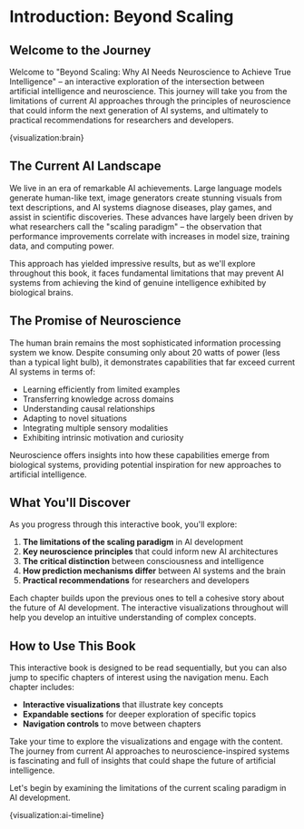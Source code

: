 # Introduction: Beyond Scaling

## Welcome to the Journey

Welcome to "Beyond Scaling: Why AI Needs Neuroscience to Achieve True Intelligence" – an interactive exploration of the intersection between artificial intelligence and neuroscience. This journey will take you from the limitations of current AI approaches through the principles of neuroscience that could inform the next generation of AI systems, and ultimately to practical recommendations for researchers and developers.

{visualization:brain}

## The Current AI Landscape

We live in an era of remarkable AI achievements. Large language models generate human-like text, image generators create stunning visuals from text descriptions, and AI systems diagnose diseases, play games, and assist in scientific discoveries. These advances have largely been driven by what researchers call the "scaling paradigm" – the observation that performance improvements correlate with increases in model size, training data, and computing power.

This approach has yielded impressive results, but as we'll explore throughout this book, it faces fundamental limitations that may prevent AI systems from achieving the kind of genuine intelligence exhibited by biological brains.

## The Promise of Neuroscience

The human brain remains the most sophisticated information processing system we know. Despite consuming only about 20 watts of power (less than a typical light bulb), it demonstrates capabilities that far exceed current AI systems in terms of:

- Learning efficiently from limited examples
- Transferring knowledge across domains
- Understanding causal relationships
- Adapting to novel situations
- Integrating multiple sensory modalities
- Exhibiting intrinsic motivation and curiosity

Neuroscience offers insights into how these capabilities emerge from biological systems, providing potential inspiration for new approaches to artificial intelligence.

## What You'll Discover

As you progress through this interactive book, you'll explore:

1. **The limitations of the scaling paradigm** in AI development
2. **Key neuroscience principles** that could inform new AI architectures
3. **The critical distinction** between consciousness and intelligence
4. **How prediction mechanisms differ** between AI systems and the brain
5. **Practical recommendations** for researchers and developers

Each chapter builds upon the previous ones to tell a cohesive story about the future of AI development. The interactive visualizations throughout will help you develop an intuitive understanding of complex concepts.

## How to Use This Book

This interactive book is designed to be read sequentially, but you can also jump to specific chapters of interest using the navigation menu. Each chapter includes:

- **Interactive visualizations** that illustrate key concepts
- **Expandable sections** for deeper exploration of specific topics
- **Navigation controls** to move between chapters

Take your time to explore the visualizations and engage with the content. The journey from current AI approaches to neuroscience-inspired systems is fascinating and full of insights that could shape the future of artificial intelligence.

Let's begin by examining the limitations of the current scaling paradigm in AI development.

{visualization:ai-timeline}
